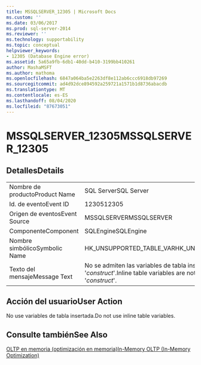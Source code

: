 ```yaml
---
title: MSSQLSERVER_12305 | Microsoft Docs
ms.custom: ''
ms.date: 03/06/2017
ms.prod: sql-server-2014
ms.reviewer: ''
ms.technology: supportability
ms.topic: conceptual
helpviewer_keywords:
- 12305 (Database Engine error)
ms.assetid: 5a65a9fb-6db1-40dd-b410-3199bb410261
author: MashaMSFT
ms.author: mathoma
ms.openlocfilehash: 6847a064ba5e2263df8e112ab6ccc6918db97269
ms.sourcegitcommit: ad4d92dce894592a259721a1571b1d8736abacdb
ms.translationtype: MT
ms.contentlocale: es-ES
ms.lasthandoff: 08/04/2020
ms.locfileid: "87673051"
---
```

# <a name="mssqlserver_12305"></a><span data-ttu-id="0f86c-102">MSSQLSERVER_12305</span><span class="sxs-lookup"><span data-stu-id="0f86c-102">MSSQLSERVER_12305</span></span>
    
## <a name="details"></a><span data-ttu-id="0f86c-103">Detalles</span><span class="sxs-lookup"><span data-stu-id="0f86c-103">Details</span></span>  
  
|||  
|-|-|  
|<span data-ttu-id="0f86c-104">Nombre de producto</span><span class="sxs-lookup"><span data-stu-id="0f86c-104">Product Name</span></span>|<span data-ttu-id="0f86c-105">SQL Server</span><span class="sxs-lookup"><span data-stu-id="0f86c-105">SQL Server</span></span>|  
|<span data-ttu-id="0f86c-106">Id. de evento</span><span class="sxs-lookup"><span data-stu-id="0f86c-106">Event ID</span></span>|<span data-ttu-id="0f86c-107">12305</span><span class="sxs-lookup"><span data-stu-id="0f86c-107">12305</span></span>|  
|<span data-ttu-id="0f86c-108">Origen de eventos</span><span class="sxs-lookup"><span data-stu-id="0f86c-108">Event Source</span></span>|<span data-ttu-id="0f86c-109">MSSQLSERVER</span><span class="sxs-lookup"><span data-stu-id="0f86c-109">MSSQLSERVER</span></span>|  
|<span data-ttu-id="0f86c-110">Componente</span><span class="sxs-lookup"><span data-stu-id="0f86c-110">Component</span></span>|<span data-ttu-id="0f86c-111">SQLEngine</span><span class="sxs-lookup"><span data-stu-id="0f86c-111">SQLEngine</span></span>|  
|<span data-ttu-id="0f86c-112">Nombre simbólico</span><span class="sxs-lookup"><span data-stu-id="0f86c-112">Symbolic Name</span></span>|<span data-ttu-id="0f86c-113">HK_UNSUPPORTED_TABLE_VAR</span><span class="sxs-lookup"><span data-stu-id="0f86c-113">HK_UNSUPPORTED_TABLE_VAR</span></span>|  
|<span data-ttu-id="0f86c-114">Texto del mensaje</span><span class="sxs-lookup"><span data-stu-id="0f86c-114">Message Text</span></span>|<span data-ttu-id="0f86c-115">No se admiten las variables de tabla insertada con '*construct*'.</span><span class="sxs-lookup"><span data-stu-id="0f86c-115">Inline table variables are not supported with '*construct*'.</span></span>|  
  
## <a name="user-action"></a><span data-ttu-id="0f86c-116">Acción del usuario</span><span class="sxs-lookup"><span data-stu-id="0f86c-116">User Action</span></span>  
 <span data-ttu-id="0f86c-117">No use variables de tabla insertada.</span><span class="sxs-lookup"><span data-stu-id="0f86c-117">Do not use inline table variables.</span></span>  
  
## <a name="see-also"></a><span data-ttu-id="0f86c-118">Consulte también</span><span class="sxs-lookup"><span data-stu-id="0f86c-118">See Also</span></span>  
 [<span data-ttu-id="0f86c-119">OLTP en memoria &#40;optimización en memoria&#41;</span><span class="sxs-lookup"><span data-stu-id="0f86c-119">In-Memory OLTP &#40;In-Memory Optimization&#41;</span></span>](../in-memory-oltp/in-memory-oltp-in-memory-optimization.md)  
  
  
